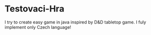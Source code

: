 Testovaci-Hra
=============

I try to create easy game in java inspired by D&amp;D tabletop game.
I fuly implement only Czech language!
